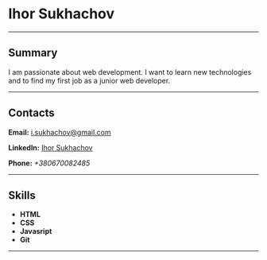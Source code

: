 # Ihor Sukhachov  

***  

## Summary  

I am passionate about web development. I want to learn new technologies and to find my first job as a junior web developer.  

***  

## Contacts
**Email:** <i.sukhachov@gmail.com>  

**LinkedIn:** [Ihor Sukhachov](https://www.linkedin.com/in/ihor-sukhachov/)  

**Phone:** *+380670082485*

***  

## Skills  
- **HTML**  
- **CSS**  
- **Javasript**  
- **Git**

***